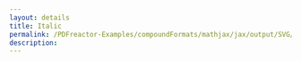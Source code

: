 ```yaml
---
layout: details
title: Italic
permalink: /PDFreactor-Examples/compoundFormats/mathjax/jax/output/SVG/fonts/TeX/SansSerif/Italic/
description: 
---
```





